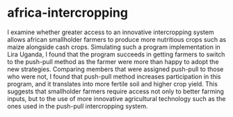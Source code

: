 # africa-intercropping
I examine whether greater access to an innovative intercropping system allows african smallholder farmers to produce more nutritious crops such as maize alongside cash crops. Simulating such a program implementation in Lira Uganda, I found that the program succeeds in getting farmers to switch to the push-pull method as the farmer were more than happy to adopt the new strategies. Comparing members that were assigned push-pull to those who were not, I found that push-pull method increases participation in this program, and it translates into more fertile soil and higher crop yield. This suggests that smallholder farmers require access not only to better farming inputs, but to the use of more innovative agricultural technology such as the ones used in the push-pull intercropping system.  	
